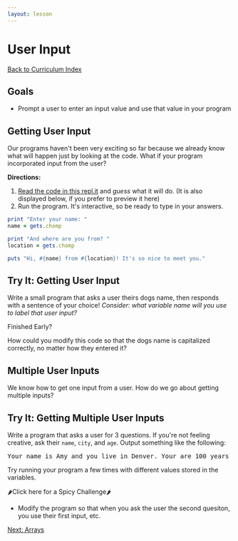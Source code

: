 ```yaml
---
layout: lesson
---
```


# User Input

<a href="../">Back to Curriculum Index</a>

## Goals

- Prompt a user to enter an input value and use that value in your program

## Getting User Input

Our programs haven't been very exciting so far because we already know what will happen just by looking at the code. What if your program incorporated input from the user?

**Directions:**

1. <a href="https://replit.com/@turingschool/ColdPowderblueMeasurements" target="blank">Read the code in this repl.it</a> and *guess* what it will do. (It is also displayed below, if you prefer to preview it here)
2. Run the program. It's interactive, so be ready to type in your answers.

```ruby
print "Enter your name: "
name = gets.chomp

print "And where are you from? "
location = gets.chomp

puts "Hi, #{name} from #{location}! It's so nice to meet you."
```

<div class="try-it-new">
  <h2>Try It: Getting User Input</h2>
  <p>Write a small program that asks a user theirs dogs name, then responds with a sentence of your choice! <em>Consider: what variable name will you use to label that user input?</em></p>
  <div class="spicy-container">
    <p class="spicy-click">Finished Early?</p>
    <div class="spicy-toggle">
    <p>How could you modify this code so that the dogs name is capitalized correctly, no matter how they entered it?</p>
    </div>
  </div>
</div>

## Multiple User Inputs

We know how to get one input from a user. How do we go about getting multiple inputs?

<div class="try-it-new">
  <h2>Try It: Getting Multiple User Inputs</h2>
  <p>Write a program that asks a user for 3 questions. If you're not feeling creative, ask their <code>name</code>, <code>city</code>, and <code>age</code>. Output something like the following:</p>
  <pre>Your name is Amy and you live in Denver. Your are 100 years old.</pre>
  <p>Try running your program a few times with different values stored in the variables.</p>
  <div class="spicy-container">
    <p class="spicy-click">
      <span role="img" aria-label="spicy pepper">🌶</span>Click here for a Spicy Challenge<span role="img" aria-label="spicy pepper">🌶</span>
    </p>
    <div class="spicy-toggle">
      <ul>
        <li>Modify the program so that when you ask the user the second quesiton, you use their first input, etc.</li>
      </ul>
    </div>
  </div>
</div>

<a href="../arrays">Next: Arrays</a>
